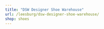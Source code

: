 ```yaml
---
title: "DSW Designer Shoe Warehouse"
url: /leesburg/dsw-designer-shoe-warehouse/
shop: shoes
---
```

